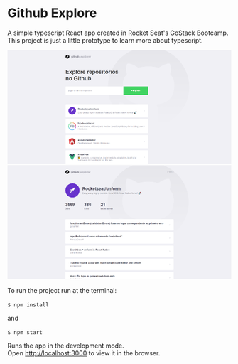 # Github Explore

A simple typescript React app created in Rocket Seat's GoStack Bootcamp.
This project is just a little prototype to learn more about typescript. 

![](https://github.com/WagnerWD40/github_explorer/blob/master/img_readme/dashboard.png)
![](https://github.com/WagnerWD40/github_explorer/blob/master/img_readme/repository.png)

To run the project run at the terminal:

`$ npm install`

and 

`$ npm start`

Runs the app in the development mode.<br />
Open [http://localhost:3000](http://localhost:3000) to view it in the browser.
